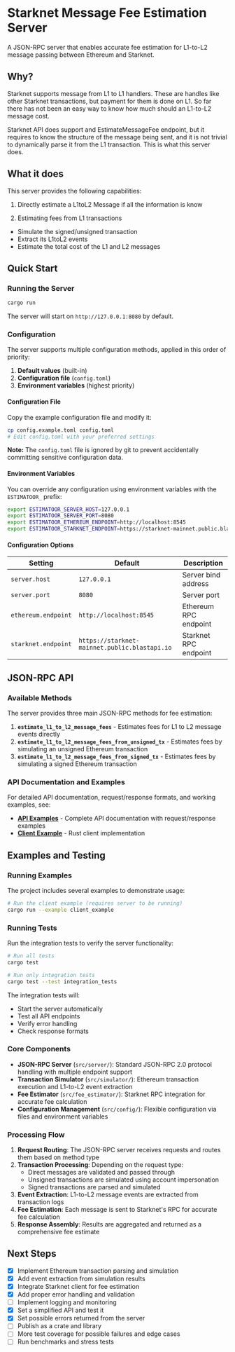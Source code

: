 # Starknet Message Fee Estimation Server

A JSON-RPC server that enables accurate fee estimation for L1-to-L2 message passing between Ethereum and Starknet.

## Why?

Starknet supports message from L1 to L1 handlers. These are handles like other Starknet transactions, but payment for them is done on L1. So far there has not been an easy way to know how much should an L1-to-L2 message cost.

Starknet API does support and EstimateMessageFee endpoint, but it requires to know the structure of the message being sent, and it is not trivial to dynamically parse it from the L1 transaction. This is what this server does.

## What it does

This server provides the following capabilities:

1. Directly estimate a L1toL2 Message if all the information is know

2. Estimating fees from L1 transactions

- Simulate the signed/unsigned transaction
- Extract its L1toL2 events
- Estimate the total cost of the L1 and L2 messages

## Quick Start

### Running the Server

```bash
cargo run
```

The server will start on `http://127.0.0.1:8080` by default.

### Configuration

The server supports multiple configuration methods, applied in this order of priority:

1. **Default values** (built-in)
2. **Configuration file** (`config.toml`)
3. **Environment variables** (highest priority)

#### Configuration File

Copy the example configuration file and modify it:

```bash
cp config.example.toml config.toml
# Edit config.toml with your preferred settings
```

**Note:** The `config.toml` file is ignored by git to prevent accidentally committing sensitive configuration data.

#### Environment Variables

You can override any configuration using environment variables with the `ESTIMATOOR_` prefix:

```bash
export ESTIMATOOR_SERVER_HOST=127.0.0.1
export ESTIMATOOR_SERVER_PORT=8080
export ESTIMATOOR_ETHEREUM_ENDPOINT=http://localhost:8545
export ESTIMATOOR_STARKNET_ENDPOINT=https://starknet-mainnet.public.blastapi.io
```

#### Configuration Options

| Setting             | Default                                       | Description           |
| ------------------- | --------------------------------------------- | --------------------- |
| `server.host`       | `127.0.0.1`                                   | Server bind address   |
| `server.port`       | `8080`                                        | Server port           |
| `ethereum.endpoint` | `http://localhost:8545`                       | Ethereum RPC endpoint |
| `starknet.endpoint` | `https://starknet-mainnet.public.blastapi.io` | Starknet RPC endpoint |

## JSON-RPC API

### Available Methods

The server provides three main JSON-RPC methods for fee estimation:

1. **`estimate_l1_to_l2_message_fees`** - Estimates fees for L1 to L2 message events directly
2. **`estimate_l1_to_l2_message_fees_from_unsigned_tx`** - Estimates fees by simulating an unsigned Ethereum transaction
3. **`estimate_l1_to_l2_message_fees_from_signed_tx`** - Estimates fees by simulating a signed Ethereum transaction

### API Documentation and Examples

For detailed API documentation, request/response formats, and working examples, see:

- **[API Examples](examples/estimate_fees_example.md)** - Complete API documentation with request/response examples
- **[Client Example](examples/client_example.rs)** - Rust client implementation

## Examples and Testing

### Running Examples

The project includes several examples to demonstrate usage:

```bash
# Run the client example (requires server to be running)
cargo run --example client_example
```

### Running Tests

Run the integration tests to verify the server functionality:

```bash
# Run all tests
cargo test

# Run only integration tests
cargo test --test integration_tests
```

The integration tests will:

- Start the server automatically
- Test all API endpoints
- Verify error handling
- Check response formats

### Core Components

- **JSON-RPC Server** (`src/server/`): Standard JSON-RPC 2.0 protocol handling with multiple endpoint support
- **Transaction Simulator** (`src/simulator/`): Ethereum transaction execution and L1-to-L2 event extraction
- **Fee Estimator** (`src/fee_estimator/`): Starknet RPC integration for accurate fee calculation
- **Configuration Management** (`src/config/`): Flexible configuration via files and environment variables

### Processing Flow

1. **Request Routing**: The JSON-RPC server receives requests and routes them based on method type
2. **Transaction Processing**: Depending on the request type:
   - Direct messages are validated and passed through
   - Unsigned transactions are simulated using account impersonation
   - Signed transactions are parsed and simulated
3. **Event Extraction**: L1-to-L2 message events are extracted from transaction logs
4. **Fee Estimation**: Each message is sent to Starknet's RPC for accurate fee calculation
5. **Response Assembly**: Results are aggregated and returned as a comprehensive fee estimate

## Next Steps

- [x] Implement Ethereum transaction parsing and simulation
- [x] Add event extraction from simulation results
- [x] Integrate Starknet client for fee estimation
- [x] Add proper error handling and validation
- [ ] Implement logging and monitoring
- [x] Set a simplified API and test it
- [x] Set possible errors returned from the server
- [ ] Publish as a crate and library
- [ ] More test coverage for possible failures and edge cases
- [ ] Run benchmarks and stress tests
